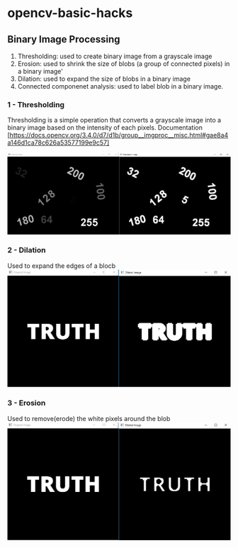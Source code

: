# opencv-basic-hacks

## Binary Image Processing
1. Thresholding: used to create binary image from a grayscale image
2. Erosion: used to shrink the size of blobs (a group of connected pixels) in a binary image'
3. Dilation: used to expand the size of blobs in a binary image
4. Connected componenet analysis: used to label blob in a binary image.

### 1 - Thresholding
Thresholding is a simple operation that converts a grayscale image into a binary image based on the intensity of each pixels.
Documentation [https://docs.opencv.org/3.4.0/d7/d1b/group__imgproc__misc.html#gae8a4a146d1ca78c626a53577199e9c57]

![alt text](/data/images/threshold_out1.png)

### 2 - Dilation
Used to expand the edges of a blocb
![alt text](/data/images/truth_out.png)

### 3 - Erosion
Used to remove(erode) the white pixels around the blob
![alt text](/data/images/truth_e_out.png)


